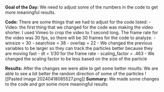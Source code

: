 **Goal of the Day:** We need to adjust some of the numbers in the code to get more meaningful results.

**Code:** There are some things that we had to adjust for the code listed:
	-Video: the first thing that we changed for the code was making the video shorter. I used Vimeo to crop the video to 1 second long. The frame rate for the video was 30 fps, so there will be 30 frames for the code to analyze.
	- winsize = 30
	- searchize = 38
	- overlap = 22
	- We changed the previous variables to be larger so they can track the particles better because they are moving fast
	- dt = 1/30 for the frame rate 
	- scaling_factor = .463
	- We changed the scaling factor to be less based on the size of the particle

**Results:** After the changes we were able to get some better results:
We are able to see a bit better the random direction of some of the particles
![[Pasted image 20240418085527.png]]
**Summary:** We made some changes to the code and got some more meaningful results 